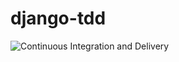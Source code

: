 # django-tdd

![Continuous Integration and Delivery](https://github.com/marcosgeo/django-tdd/workflows/Continuous%20Integration%20and%20Delivery/badge.svg?branch=main)
